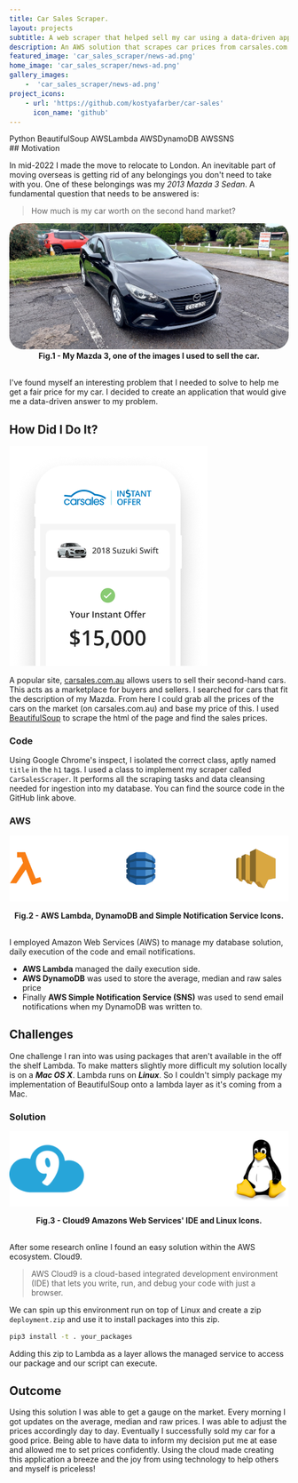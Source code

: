 ```yaml
---
title: Car Sales Scraper.
layout: projects
subtitle: A web scraper that helped sell my car using a data-driven approach
description: An AWS solution that scrapes car prices from carsales.com.au and using BeautifulSoup, AWS Lambda, AWS DynamoDB and AWS SNS. I used this data to price my car and sell it before moving to London.
featured_image: 'car_sales_scraper/news-ad.png'
home_image: 'car_sales_scraper/news-ad.png'
gallery_images: 
    -  'car_sales_scraper/news-ad.png'
project_icons:
    - url: 'https://github.com/kostyafarber/car-sales'
      icon_name: 'github'
---
```


<div class='technologies'>
Python BeautifulSoup AWSLambda AWSDynamoDB AWSSNS 
</div>
## Motivation

In mid-2022 I made the move to relocate to London. An inevitable part of moving overseas is getting rid of any belongings you don't need to take with you. One of these belongings was my *2013 Mazda 3 Sedan*. A fundamental question that needs to be answered is:

> How much is my car worth on the second hand market?

<img src='../images/projects/car_sales_scraper/mazda.jpg' style="border-radius:25px;"/>

<figcaption align="center"><b>Fig.1 - My Mazda 3, one of the images I used to sell the car.</b></figcaption>
<br>

I've found myself an interesting problem that I needed to solve to help me get a fair price for my car. I decided to create an application that would give me a data-driven answer to my problem.

## How Did I Do It?
![](../images/projects/car_sales_scraper/car-sales-mockup.png)

A popular site, [carsales.com.au](https://www.carsales.com.au/) allows users to sell their second-hand cars. This acts as a marketplace for buyers and sellers. I searched for cars that fit the description of my Mazda. From here I could grab all the prices of the cars on the market (on carsales.com.au) and base my price of this. I used [BeautifulSoup](https://beautiful-soup-4.readthedocs.io/en/latest/) to scrape the html of the page and find the sales prices. 

### Code
Using Google Chrome's inspect, I isolated the correct class, aptly named `title` in the `h1` tags. I used a class to implement my scraper called `CarSalesScraper`. It performs all the scraping tasks and data cleansing needed for ingestion into my database. You can find the source code in the GitHub link above.

### AWS

![tech stack](../images/projects/car_sales_scraper/tech-stack.png)

<figcaption align = "center"><b>Fig.2 - AWS Lambda, DynamoDB and Simple Notification Service Icons.</b></figcaption>
<br>

I employed Amazon Web Services (AWS) to manage my database solution, daily execution of the code and email notifications. 
- **AWS Lambda** managed the daily execution side.
- **AWS DynamoDB** was used to store the average, median and raw sales price
-  Finally **AWS Simple Notification Service (SNS)** was used to send email notifications when my DynamoDB was written to.

## Challenges
One challenge I ran into was using packages that aren't available in the off the shelf Lambda. To make matters slightly more difficult my solution locally is on a ***Mac OS X***. Lambda runs on ***Linux***. So I couldn't simply package my implementation of BeautifulSoup onto a lambda layer as it's coming from a Mac.

### Solution

![clou9 and linux](../images/projects/car_sales_scraper/cloud9-linux.png)

<figcaption align = "center"><b>Fig.3 - Cloud9 Amazons Web Services' IDE and Linux Icons.</b></figcaption>
<br>

After some research online I found an easy solution within the AWS ecosystem. Cloud9. 

> AWS Cloud9 is a cloud-based integrated development environment (IDE) that lets you write, run, and debug your code with just a browser.

We can spin up this environment run on top of Linux and create a zip `deployment.zip` and use it to install packages into this zip.

```sh
pip3 install -t . your_packages
```

Adding this zip to Lambda as a layer allows the managed service to access our package and our script can execute.

## Outcome 

Using this solution I was able to get a gauge on the market. Every morning I got updates on the average, median and raw prices. I was able to adjust the prices accordingly day to day. Eventually I successfully sold my car for a good price. Being able to have data to inform my decision put me at ease and allowed me to set prices confidently. Using the cloud made creating this application a breeze and the joy from using technology to help others and myself is priceless!  








